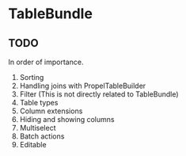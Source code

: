 TableBundle
===========

TODO
----

In order of importance.

1. Sorting
2. Handling joins with PropelTableBuilder
3. Filter (This is not directly related to TableBundle)
4. Table types
5. Column extensions
6. Hiding and showing columns
7. Multiselect
8. Batch actions
9. Editable
